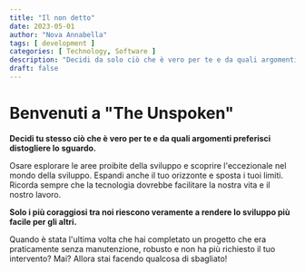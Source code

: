 ```yaml
---
title: "Il non detto"
date: 2023-05-01
author: "Nova Annabella"
tags: [ development ]
categories: [ Technology, Software ]
description: "Decidi da solo ciò che è vero per te e da quali argomenti preferisci allontanarti"
draft: false
---
```



# Benvenuti a "The Unspoken"

**Decidi tu stesso ciò che è vero per te e da quali argomenti preferisci distogliere lo sguardo.**

Osare esplorare le aree proibite della sviluppo e scoprire l'eccezionale nel mondo della sviluppo.
Espandi anche il tuo orizzonte e sposta i tuoi limiti.
Ricorda sempre che la tecnologia dovrebbe facilitare la nostra vita e il nostro lavoro.

**Solo i più coraggiosi tra noi riescono veramente a rendere lo sviluppo più facile per gli altri.**

Quando è stata l'ultima volta che hai completato un progetto che era praticamente senza manutenzione, robusto e non ha più richiesto il tuo intervento? Mai? Allora stai facendo qualcosa di sbagliato!
